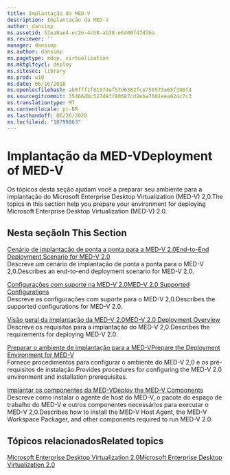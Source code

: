 ```yaml
---
title: Implantação da MED-V
description: Implantação da MED-V
author: dansimp
ms.assetid: 52ea8ae4-ec2e-4cb8-ab38-e6400f47d3ba
ms.reviewer: ''
manager: dansimp
ms.author: dansimp
ms.pagetype: mdop, virtualization
ms.mktglfcycl: deploy
ms.sitesec: library
ms.prod: w10
ms.date: 06/16/2016
ms.openlocfilehash: ab0fff1f81974ef57d6382fce756573a65f390f4
ms.sourcegitcommit: 354664bc527d93f80687cd2eba70d1eea024c7c3
ms.translationtype: MT
ms.contentlocale: pt-BR
ms.lasthandoff: 06/26/2020
ms.locfileid: "10799863"
---
```

# <span data-ttu-id="2be1f-103">Implantação da MED-V</span><span class="sxs-lookup"><span data-stu-id="2be1f-103">Deployment of MED-V</span></span>


<span data-ttu-id="2be1f-104">Os tópicos desta seção ajudam você a preparar seu ambiente para a implantação do Microsoft Enterprise Desktop Virtualization (MED-V) 2,0.</span><span class="sxs-lookup"><span data-stu-id="2be1f-104">The topics in this section help you prepare your environment for deploying Microsoft Enterprise Desktop Virtualization (MED-V) 2.0.</span></span>

## <span data-ttu-id="2be1f-105">Nesta seção</span><span class="sxs-lookup"><span data-stu-id="2be1f-105">In This Section</span></span>


<a href="" id="end-to-end-deployment-scenario-for-med-v-2-0"></a>[<span data-ttu-id="2be1f-106">Cenário de implantação de ponta a ponta para a MED-V 2.0</span><span class="sxs-lookup"><span data-stu-id="2be1f-106">End-to-End Deployment Scenario for MED-V 2.0</span></span>](end-to-end-deployment-scenario-for-med-v-20.md)  
<span data-ttu-id="2be1f-107">Descreve um cenário de implantação de ponta a ponta para o MED-V 2,0.</span><span class="sxs-lookup"><span data-stu-id="2be1f-107">Describes an end-to-end deployment scenario for MED-V 2.0.</span></span>

<a href="" id="med-v-2-0-supported-configurations"></a>[<span data-ttu-id="2be1f-108">Configurações com suporte na MED-V 2.0</span><span class="sxs-lookup"><span data-stu-id="2be1f-108">MED-V 2.0 Supported Configurations</span></span>](med-v-20-supported-configurations.md)  
<span data-ttu-id="2be1f-109">Descreve as configurações com suporte para o MED-V 2,0.</span><span class="sxs-lookup"><span data-stu-id="2be1f-109">Describes the supported configurations for MED-V 2.0.</span></span>

<a href="" id="med-v-2-0-deployment-overview"></a>[<span data-ttu-id="2be1f-110">Visão geral da implantação da MED-V 2.0</span><span class="sxs-lookup"><span data-stu-id="2be1f-110">MED-V 2.0 Deployment Overview</span></span>](med-v-20-deployment-overview.md)  
<span data-ttu-id="2be1f-111">Descreve os requisitos para a implantação do MED-V 2,0.</span><span class="sxs-lookup"><span data-stu-id="2be1f-111">Describes the requirements for deploying MED-V 2.0.</span></span>

<a href="" id="prepare-the-deployment-environment-for-med-v"></a>[<span data-ttu-id="2be1f-112">Preparar o ambiente de implantação para a MED-V</span><span class="sxs-lookup"><span data-stu-id="2be1f-112">Prepare the Deployment Environment for MED-V</span></span>](prepare-the-deployment-environment-for-med-v.md)  
<span data-ttu-id="2be1f-113">Fornece procedimentos para configurar o ambiente do MED-V 2,0 e os pré-requisitos de instalação.</span><span class="sxs-lookup"><span data-stu-id="2be1f-113">Provides procedures for configuring the MED-V 2.0 environment and installation prerequisites.</span></span>

<a href="" id="deploy-the-med-v-components"></a>[<span data-ttu-id="2be1f-114">Implantar os componentes da MED-V</span><span class="sxs-lookup"><span data-stu-id="2be1f-114">Deploy the MED-V Components</span></span>](deploy-the-med-v-components.md)  
<span data-ttu-id="2be1f-115">Descreve como instalar o agente de host do MED-V, o pacote do espaço de trabalho do MED-V e outros componentes necessários para executar o MED-V 2,0.</span><span class="sxs-lookup"><span data-stu-id="2be1f-115">Describes how to install the MED-V Host Agent, the MED-V Workspace Packager, and other components required to run MED-V 2.0.</span></span>

## <span data-ttu-id="2be1f-116">Tópicos relacionados</span><span class="sxs-lookup"><span data-stu-id="2be1f-116">Related topics</span></span>


[<span data-ttu-id="2be1f-117">Microsoft Enterprise Desktop Virtualization 2,0</span><span class="sxs-lookup"><span data-stu-id="2be1f-117">Microsoft Enterprise Desktop Virtualization 2.0</span></span>](index.md)

 

 





